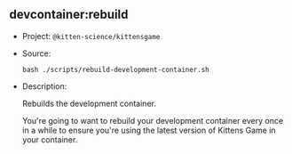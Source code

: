 ## devcontainer:rebuild

-   Project: `@kitten-science/kittensgame`
-   Source:

    ```shell
    bash ./scripts/rebuild-development-container.sh
    ```

-   Description:

    Rebuilds the development container.

    You're going to want to rebuild your development container every once in a while to ensure you're using the latest version of Kittens Game in your container.

